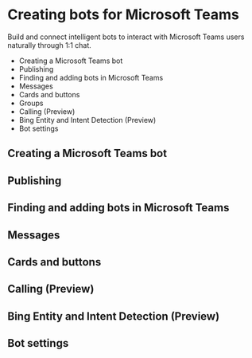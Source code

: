 ﻿# Creating bots for Microsoft Teams

Build and connect intelligent bots to interact with Microsoft Teams users naturally through 1:1 chat.

* Creating a Microsoft Teams bot
* Publishing
* Finding and adding bots in Microsoft Teams
* Messages
* Cards and buttons
* Groups
* Calling (Preview)
* Bing Entity and Intent Detection (Preview)
* Bot settings

## Creating a Microsoft Teams bot



## Publishing



## Finding and adding bots in Microsoft Teams



## Messages




## Cards and buttons



## Calling (Preview)


## Bing Entity and Intent Detection (Preview)


## Bot settings


